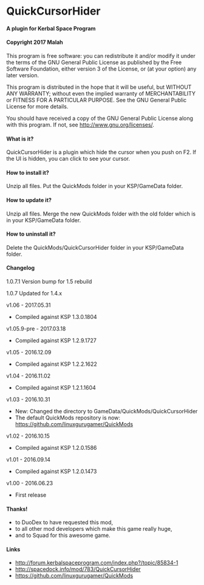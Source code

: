 ﻿# QuickCursorHider
#### A plugin for Kerbal Space Program
#### Copyright 2017 Malah

This program is free software: you can redistribute it and/or modify
it under the terms of the GNU General Public License as published by
the Free Software Foundation, either version 3 of the License, or
(at your option) any later version.

This program is distributed in the hope that it will be useful,
but WITHOUT ANY WARRANTY; without even the implied warranty of
MERCHANTABILITY or FITNESS FOR A PARTICULAR PURPOSE.  See the
GNU General Public License for more details.

You should have received a copy of the GNU General Public License
along with this program.  If not, see <http://www.gnu.org/licenses/>. 


#### What is it?

QuickCursorHider is a plugin which hide the cursor when you push on F2.
If the UI is hidden, you can click to see your cursor.

#### How to install it?

Unzip all files. Put the QuickMods folder in your KSP/GameData folder.

#### How to update it?

Unzip all files. Merge the new QuickMods folder with the old folder which is in your KSP/GameData folder.

#### How to uninstall it?

Delete the QuickMods/QuickCursorHider folder in your KSP/GameData folder.

#### Changelog
1.0.7.1
	Version bump for 1.5 rebuild

1.0.7
	Updated for 1.4.x

v1.06 - 2017.05.31
* Compiled against KSP 1.3.0.1804

v1.05.9-pre - 2017.03.18
* Compiled against KSP 1.2.9.1727

v1.05 - 2016.12.09
* Compiled against KSP 1.2.2.1622

v1.04 - 2016.11.02
* Compiled against KSP 1.2.1.1604

v1.03 - 2016.10.31
* New: Changed the directory to GameData/QuickMods/QuickCursorHider
* The default QuickMods repository is now: https://github.com/linuxgurugamer/QuickMods

v1.02 - 2016.10.15
* Compiled against KSP 1.2.0.1586

v1.01 - 2016.09.14
* Compiled against KSP 1.2.0.1473

v1.00 - 2016.06.23
* First release

#### Thanks!

* to DuoDex to have requested this mod,
* to all other mod developers which make this game really huge,
* and to Squad for this awesome game.

#### Links

* http://forum.kerbalspaceprogram.com/index.php?/topic/85834-1
* http://spacedock.info/mod/783/QuickCursorHider
* https://github.com/linuxgurugamer/QuickMods
